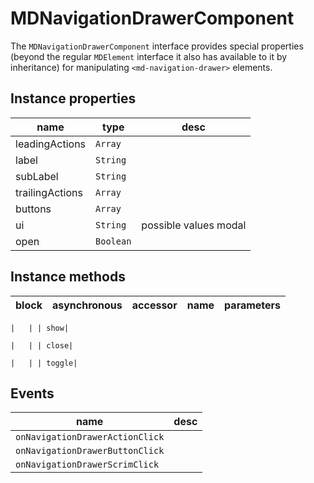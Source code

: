 # MDNavigationDrawerComponent
The `MDNavigationDrawerComponent` interface provides special properties (beyond the regular `MDElement` interface it also has available to it by inheritance) for manipulating `<md-navigation-drawer>` elements.

## Instance properties

name|type|desc
---|---|---
leadingActions|`Array`|
label|`String`|
subLabel|`String`|
trailingActions|`Array`|
buttons|`Array`|
ui|`String`|possible values modal
open|`Boolean`|

## Instance methods

block| asynchronous | accessor| name| parameters
---| --- | ---| ---| ---

    |   | | show| 

    |   | | close| 

    |   | | toggle| 

## Events

name|desc
---|---
`onNavigationDrawerActionClick`|
`onNavigationDrawerButtonClick`|
`onNavigationDrawerScrimClick`|
